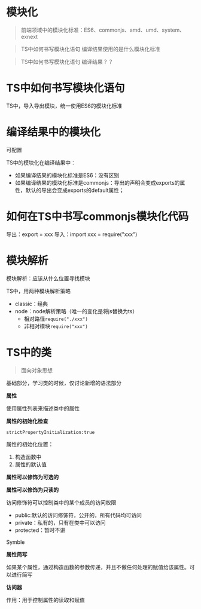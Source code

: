 # 模块化

> 前端领域中的模块化标准：ES6、commonjs、amd、umd、system、exnext

> TS中如何书写模块化语句
> 编译结果使用的是什么模块化标准

> TS中如何书写模块化语句
> 编译结果？？

# TS中如何书写模块化语句

TS中，导入导出模块，统一使用ES6的模块化标准


# 编译结果中的模块化

可配置

TS中的模块化在编译结果中：

- 如果编译结果的模块化标准是ES6：没有区别
- 如果编译结果的模块化标准是commonjs：导出的声明会变成exports的属性，默认的导出会变成exports的default属性；

# 如何在TS中书写commonjs模块化代码

导出：export = xxx
导入：import xxx = require("xxx")


# 模块解析

模块解析：应该从什么位置寻找模块

TS中，用两种模块解析策略

- classic：经典
- node：node解析策略（唯一的变化是将js替换为ts）
    - 相对路径```require("./xxx")```
    - 非相对模块```require("xxx")```

# TS中的类

>面向对象思想

基础部分，学习类的时候，仅讨论新增的语法部分

**属性**

使用属性列表来描述类中的属性

**属性的初始化检查**

```strictPropertyInitialization:true```

属性的初始化位置：

1. 构造函数中
2. 属性的默认值

**属性可以修饰为可选的**

**属性可以修饰为只读的**

访问修饰符可以控制类中的某个成员的访问权限

- public:默认的访问修饰符，公开的，所有代码均可访问
- private：私有的，只有在类中可以访问
- protected：暂时不讲

Symble

**属性简写**

如果某个属性，通过构造函数的参数传递，并且不做任何处理的赋值给该属性。可以进行简写

**访问器**

作用：用于控制属性的读取和赋值